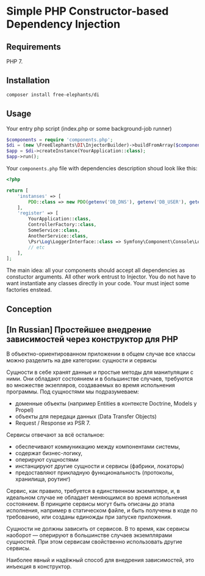 # Simple PHP Constructor-based Dependency Injection

## Requirements

PHP 7. 

## Installation

```bash
composer install free-elephants/di
```

## Usage

Your entry php script (index.php or some background-job runner)
```php
$components = require 'components.php';
$di = (new \FreeElephants\DI\InjectorBuilder)->buildFromArray($components);
$app = $di->createInstance(YourApplication::class);
$app->run();
```

Your `components.php` file with dependencies description shoud look like this:
```php
<?php

return [
    'instanses' => [
        PDO::class => new PDO(getenv('DB_DNS'), getenv('DB_USER'), getenv('DB_PASS')),
    ],
    'register' => [
        YourApplication::class,
        ControllerFactory::class,
        SomeService::class,
        AnotherService::class,
        \Psr\Log\LoggerInterface::class => Symfony\Component\Console\Logger\ConsoleLogger::class
        // etc
    ],
];
```

The main idea: all your components should accept all dependencies as constuctor arguments.  All other work entrust to Injector.
You do not have to want instantiate any classes directly in your code. Your must inject some factories enstead.   

## Conception

## [In Russian] Простейшее внедрение зависимостей через конструктор для PHP 

В объектно-ориентированном приложении в общем случае все классы можно разделить на две категории: сущности и сервисы

Сущности в себе хранят данные и простые методы для манипуляции с ними. Они обладают состоянием и в большинстве случаев, требуются во множестве экзепляров, создаваемых во время испольнения программы. 
Под сущностями мы подразумеваем:
- доменные объекты (например Entities в контексте Doctrine, Models у Propel)
- объекты для передаци данных (Data Transfer Objects)
- Request / Response из PSR 7. 

Сервисы отвечают за всё остальное: 
- обеспечивают коммуникацию между компонентами системы, 
- содержат бизнес-логику,
- оперируют сущностями
- инстанцируют другие сущности и сервисы (фабрики, локаторы)
- предоставляют прикладную функциональность (протоколы, хранилища, роутинг) 

Сервис, как правило, требуется в единственном экземпляре, и, в идеальном случае не обладает меняющимся во время испольнения состоянием. В принципе сервисы могут быть описаны до этапа исполнения, например в статическом файле, и быть получены в коде по требованию, или созданы единожды при запуске приложения.   
 
Сущности не должны зависить от сервисов. В то время, как сервисы наоборот — оперируют в большинстве случаев экземплярами сущностей. При этом сервисам свойственно использовать другие сервисы. 

Наиболее явный и надёжный способ для внедрения зависимостей, это инъекция в конструктор.   
